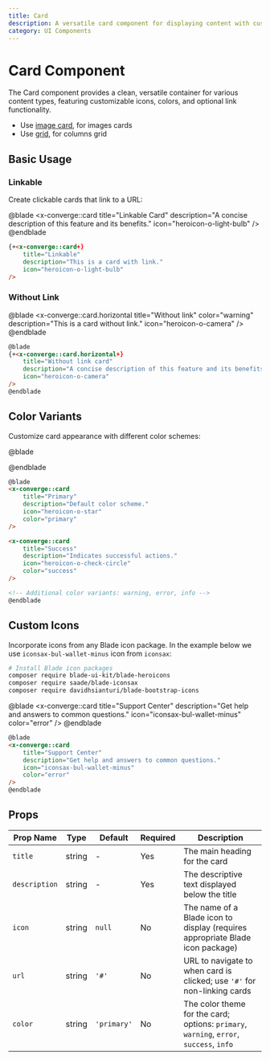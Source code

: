 ```yaml
---
title: Card
description: A versatile card component for displaying content with customizable icons and colors
category: UI Components
---
```


# Card Component

The Card component provides a clean, versatile container for various content types, featuring customizable icons, colors, and optional link functionality.

- Use [image card]('https://convergephp.com/docs/card-image'), for images cards
- Use [grid]('https://convergephp.com/docs/card-grid'), for columns grid

## Basic Usage

### Linkable

Create clickable cards that link to a URL:

@blade
<x-converge::card
    title="Linkable Card"
    description="A concise description of this feature and its benefits."
    icon="heroicon-o-light-bulb"
/>
@endblade

```html
{+<x-converge::card+}
    title="Linkable"
    description="This is a card with link."
    icon="heroicon-o-light-bulb"
/>
```

### Without Link

@blade
<x-converge::card.horizontal
    title="Without link"
    color="warning"
    description="This is a card without link."
    icon="heroicon-o-camera"
/>
@endblade

```html
@blade
{+<x-converge::card.horizontal+}
    title="Without link card"
    description="A concise description of this feature and its benefits."
    icon="heroicon-o-camera"
/>
@endblade
```

## Color Variants

Customize card appearance with different color schemes:

@blade
<div class="grid grid-cols-1 md:grid-cols-2 gap-4">
    <x-converge::card
        title="Primary"
        description="Default color scheme."
        icon="heroicon-o-star"
        color="primary"
    />
    <x-converge::card
        title="Success"
        description="Indicates successful actions."
        icon="heroicon-o-check-circle"
        color="success"
    />
    <x-converge::card
        title="Warning"
        description="Indicates caution or pending status."
        icon="heroicon-o-exclamation"
        color="warning"
    />
    <x-converge::card
        title="Error"
        description="Indicates error states or alerts."
        icon="heroicon-o-x-circle"
        color="error"
    />
    <x-converge::card.horizontal
        title="Info"
        description="Used for informational content."
        icon="heroicon-o-information-circle"
        color="info"
    />
</div>
@endblade

```html
@blade
<x-converge::card
    title="Primary"
    description="Default color scheme."
    icon="heroicon-o-star"
    color="primary"
/>

<x-converge::card
    title="Success"
    description="Indicates successful actions."
    icon="heroicon-o-check-circle"
    color="success"
/>

<!-- Additional color variants: warning, error, info -->
@endblade
```

## Custom Icons

Incorporate icons from any Blade icon package. In the example below we use `iconsax-bul-wallet-minus` icon from `iconsax`:

```bash
# Install Blade icon packages
composer require blade-ui-kit/blade-heroicons
composer require saade/blade-iconsax
composer require davidhsianturi/blade-bootstrap-icons
```

@blade
<x-converge::card
    title="Support Center"
    description="Get help and answers to common questions."
    icon="iconsax-bul-wallet-minus"
    color="error"
/>
@endblade

```html
@blade
<x-converge::card
    title="Support Center"
    description="Get help and answers to common questions."
    icon="iconsax-bul-wallet-minus"
    color="error"
/>
@endblade
```

## Props

| Prop Name | Type | Default | Required | Description |
|-----------|------|---------|----------|-------------|
| `title` | string | - | Yes | The main heading for the card |
| `description` | string | - | Yes | The descriptive text displayed below the title |
| `icon` | string | `null` | No | The name of a Blade icon to display (requires appropriate Blade icon package) |
| `url` | string | `'#'` | No | URL to navigate to when card is clicked; use `'#'` for non-linking cards |
| `color` | string | `'primary'` | No | The color theme for the card; options: `primary`, `warning`, `error`, `success`, `info` |
